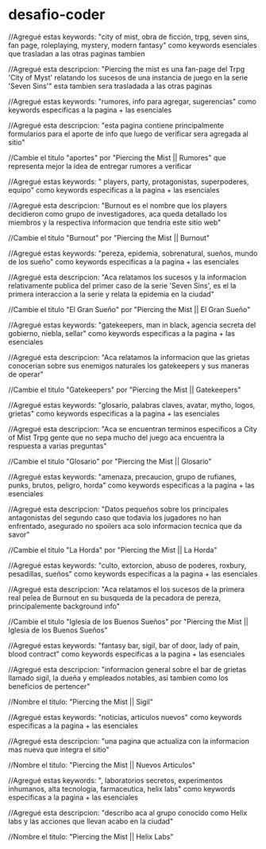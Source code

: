 # desafio-coder

<!-- index.html -->

//Agregué estas keywords: "city of mist, obra de ficción, trpg, seven sins, fan page, roleplaying, mystery, modern fantasy" 
como keywords esenciales que trasladan a las otras paginas tambien

//Agregué esta descripcion: "Piercing the mist es una fan-page del Trpg 'City of Myst' relatando los sucesos de una instancia de juego en la serie 'Seven Sins'" 
esta tambien sera trasladada a las otras paginas

<!-- aportes.html -->

//Agregué estas keywords: "rumores, info para agregar, sugerencias" 
como keywords especificas a la pagina + las esenciales

//Agregué esta descripcion: "esta pagina contiene principalmente formularios para el aporte de info que luego de verificar sera agregada al sitio"

//Cambie el titulo "aportes" por "Piercing the Mist || Rumores" que representa mejor la idea de entregar rumores a verificar

<!-- burnout.html -->

//Agregué estas keywords: " players, party, protagonistas, superpoderes, equipo" 
como keywords especificas a la pagina + las esenciales

//Agregué esta descripcion: "Burnout es el nombre que los players decidieron como grupo de investigadores, aca queda detallado los miembros y la respectiva informacion que tendria este sitio web"

//Cambie el titulo "Burnout" por "Piercing the Mist || Burnout" 

<!-- el-gran-sueño.html -->

//Agregué estas keywords: "pereza, epidemia, sobrenatural, sueños, mundo de los sueño"
como keywords especificas a la pagina + las esenciales

//Agregué esta descripcion: "Aca relatamos los sucesos y la informacion relativamente publica del primer caso de la serie 'Seven Sins', es el la primera interaccion a la serie y relata la epidemia en la ciudad"

//Cambie el titulo "El Gran Sueño" por "Piercing the Mist || El Gran Sueño"

<!-- gatekeepers.html -->

//Agregué estas keywords: "gatekeepers, man in black, agencia secreta del gobierno, niebla, sellar"
como keywords especificas a la pagina + las esenciales

//Agregué esta descripcion: "Aca relatamos la informacion que las grietas conocerian sobre sus enemigos naturales los gatekeepers y sus maneras de operar"

//Cambie el titulo "Gatekeepers" por "Piercing the Mist || Gatekeepers"

<!-- glosario.html -->

//Agregué estas keywords: "glosario, palabras claves, avatar, mytho, logos, grietas"
como keywords especificas a la pagina + las esenciales

//Agregué esta descripcion: "Aca se encuentran terminos especificos a City of Mist Trpg gente que no sepa mucho del juego aca encuentra la respuesta a varias preguntas"

//Cambie el titulo "Glosario" por "Piercing the Mist || Glosario"

<!-- horda.html -->

//Agregué estas keywords: "amenaza, precaucion, grupo de rufianes, punks, brutos, peligro, horda"
como keywords especificas a la pagina + las esenciales

//Agregué esta descripcion: "Datos pequeños sobre los principales antagonistas del segundo caso que todavia los jugadores no han enfrentado, asegurado no spoilers aca solo informacion tecnica que da savor"

//Cambie el titulo "La Horda" por "Piercing the Mist || La Horda"

<!-- iglesia.html -->

//Agregué estas keywords: "culto, extorcion, abuso de poderes, roxbury, pesadillas, sueños"
como keywords especificas a la pagina + las esenciales

//Agregué esta descripcion: "Aca relatamos el los sucesos de la primera real pelea de Burnout en su busqueda de la pecadora de pereza, principalemente background info"

//Cambie el titulo "Iglesia de los Buenos Sueños" por "Piercing the Mist || Iglesia de los Buenos Sueños"

<!-- sigil.html -->

//Agregué estas keywords: "fantasy bar, sigil, bar of door, lady of pain, blood contract"
como keywords especificas a la pagina + las esenciales

//Agregué esta descripcion: "informacion general sobre el bar de grietas llamado sigil, la dueña y empleados notables, asi tambien como los beneficios de pertencer"

//Nombre el titulo: "Piercing the Mist || Sigil"

<!-- news.html -->

//Agregué estas keywords: "noticias, articulos nuevos"
como keywords especificas a la pagina + las esenciales

//Agregué esta descripcion: "una pagina que actualiza con la informacion mas nueva que integra el sitio"

//Nombre el titulo: "Piercing the Mist || Nuevos Articulos"

<!-- news.html -->

//Agregué estas keywords: ", laboratorios secretos, experimentos inhumanos, alta tecnologia, farmaceutica, helix labs"
como keywords especificas a la pagina + las esenciales

//Agregué esta descripcion: "describo aca al grupo conocido como Helix labs y las acciones que llevan acabo en la ciudad"

//Nombre el titulo: "Piercing the Mist || Helix Labs"

